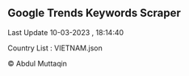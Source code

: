 

## Google Trends Keywords Scraper 
 
Last Update 10-03-2023 , 18:14:40

Country List :
VIETNAM.json



© Abdul Muttaqin 
